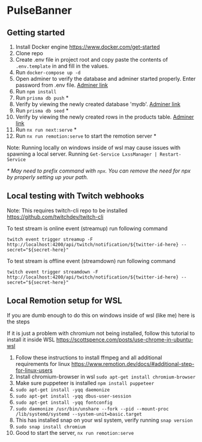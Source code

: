 # PulseBanner

## Getting started

1. Install Docker engine https://www.docker.com/get-started
1. Clone repo
2. Create .env file in project root and copy paste the contents of `.env.template` in and fill in the values.
3. Run `docker-compose up -d`
4. Open adminer to verify the database and adminer started properly. Enter password from .env file. [Adminer link](http://localhost:8080/?pgsql=db&username=postgres&psql)
5. Run `npm install`
6. Run `prisma db push` *
7. Verify by viewing the newly created database 'mydb'. [Adminer link](http://localhost:8080/?pgsql=db&username=postgres&db=mydb&ns=public)
8. Run `prisma db seed` *
9. Verify by viewing the newly created rows in the products table. [Adminer link](http://localhost:8080/?pgsql=db&username=postgres&db=mydb&ns=public&select=products)
10. Run `nx run next:serve` *
11. Run `nx run remotion:serve` to start the remotion server *

Note: Running locally on windows inside of wsl may cause issues with spawning a local server. Running `Get-Service LxssManager | Restart-Service` 

_* May need to prefix command with `npx`. You can remove the need for npx by properly setting up your path._


## Local testing with Twitch webhooks

Note: This requires twitch-cli repo to be installed https://github.com/twitchdev/twitch-cli

To test stream is online event (streamup) run following command

```
twitch event trigger streamup -F http://localhost:4200/api/twitch/notification/${twitter-id-here} --secret="${secret-here}"
```
 
To test stream is offline event (streamdown) run following command

```
twitch event trigger streamdown -F http://localhost:4200/api/twitch/notification/${twitter-id-here} --secret="${secret-here}"
```

## Local Remotion setup for WSL

If you are dumb enough to do this on windows inside of wsl (like me) here is the steps

If it is just a problem with chromium not being installed, follow this tutorial to install it inside WSL https://scottspence.com/posts/use-chrome-in-ubuntu-wsl

1. Follow these instructions to install ffmpeg and all additional requirements for linux https://www.remotion.dev/docs/#additional-step-for-linux-users
2. Install chromium-browser in wsl `sudo apt-get install chromium-browser`
3. Make sure puppeteer is installed `npm install puppeteer`
4. `sudo apt-get install -yqq daemonize`
5. `sudo apt-get install -yqq dbus-user-session`
6. `sudo apt-get install -yqq fontconfig`
7. `sudo daemonize /usr/bin/unshare --fork --pid --mount-proc /lib/systemd/systemd --system-unit=basic.target`
8. This has installed snap on your wsl system, verify running `snap version`
9. `sudo snap install chromium`
10. Good to start the server, `nx run remotion:serve`
